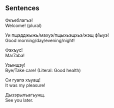 ## Sentences

Фкъеблагъэ!  
Welcome! (plural)

Уи пщэдджыжь/махуэ/пщыхьэщхьэ/жэщ ф1ыуэ!  
Good morning/day/evening/night!

Фэхъус!  
Mar7aba!

Узынщэу!  
Bye/Take care! (Literal: Good health)

Си гуапэ хъуащ!  
It was my pleasure!

Дызэрылъагъунщ.  
See you later.

